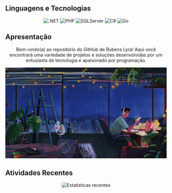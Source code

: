 ## Linguagens e Tecnologias

<p align="center">
  <img alt=".NET" height="32px" src="https://img.shields.io/badge/.NET-5C2D91?style=for-the-badge&logo=.net&logoColor=white"/>
  <img alt="PHP" height="32px" src="https://img.shields.io/badge/PHP-777BB4?style=for-the-badge&logo=php&logoColor=white">
  <img alt="SQLServer" height="32px" src="https://img.shields.io/badge/MSSQL-CC2927?style=for-the-badge&logo=microsoft%20sql%20server&logoColor=white">
  <img alt="C#" height="32px" src="https://img.shields.io/badge/C%23-239120?style=for-the-badge&logo=c-sharp&logoColor=white">
  <img alt="Go" height="32px" src="https://img.shields.io/badge/Go-00ADD8?style=for-the-badge&logo=go&logoColor=white">
</p>

## Apresentação

<p align="center">
  Bem-vindo(a) ao repositório do GitHub de Rubens Lyra! Aqui você encontrará uma variedade de projetos e soluções desenvolvidas por um entusiasta de tecnologia e apaixonado por programação.
</p>

<p align="center">
  <img src="03.gif" class="responsive-gif" alt="Projeto em ação"/>
</p>

## Atividades Recentes

<p align="center">
  <img width="auto" src="https://github-readme-stats.vercel.app/api/top-langs/?username=rubenslyra&langs_count=10&layout=compact&theme=shades-of-purple" alt="Estatísticas recentes"/>
</p>
